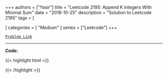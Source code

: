 
+++
authors = ["Yasir"]
title = "Leetcode 2195: Append K Integers With Minimal Sum"
date = "2018-10-25"
description = "Solution to Leetcode 2195"
tags = [
    
]
categories = [
    "Medium"
]
series = ["Leetcode"]
+++



[`Problem Link`](https://leetcode.com/problems/append-k-integers-with-minimal-sum/description/)

---

**Code:**

{{< highlight html >}}

{{< /highlight >}}

